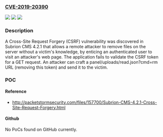 ### [CVE-2019-20390](https://cve.mitre.org/cgi-bin/cvename.cgi?name=CVE-2019-20390)
![](https://img.shields.io/static/v1?label=Product&message=n%2Fa&color=blue)
![](https://img.shields.io/static/v1?label=Version&message=n%2Fa&color=blue)
![](https://img.shields.io/static/v1?label=Vulnerability&message=n%2Fa&color=brighgreen)

### Description

A Cross-Site Request Forgery (CSRF) vulnerability was discovered in Subrion CMS 4.2.1 that allows a remote attacker to remove files on the server without a victim's knowledge, by enticing an authenticated user to visit an attacker's web page. The application fails to validate the CSRF token for a GET request. An attacker can craft a panel/uploads/read.json?cmd=rm URL (removing this token) and send it to the victim.

### POC

#### Reference
- http://packetstormsecurity.com/files/157700/Subrion-CMS-4.2.1-Cross-Site-Request-Forgery.html

#### Github
No PoCs found on GitHub currently.

